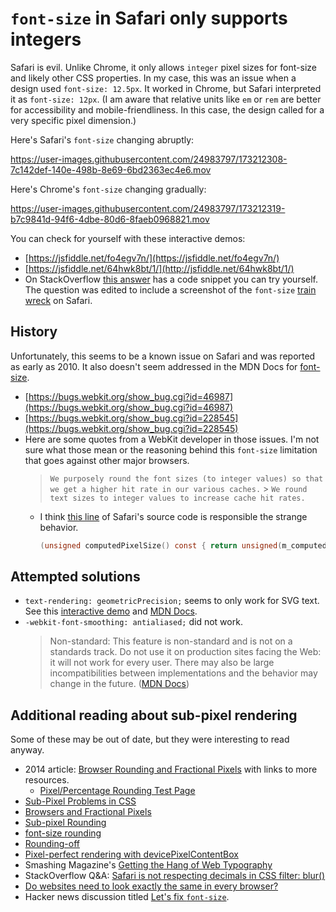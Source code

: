 # `font-size` in Safari only supports integers

Safari is evil. Unlike Chrome, it only allows `integer` pixel sizes for font-size and likely other CSS properties. In my case, this was an issue when a design used `font-size: 12.5px`. It worked in Chrome, but Safari interpreted it as `font-size: 12px`. (I am aware that relative units like `em` or `rem` are better for accessibility and mobile-friendliness. In this case, the design called for a very specific pixel dimension.)

Here's Safari's `font-size` changing abruptly:

https://user-images.githubusercontent.com/24983797/173212308-7c142def-140e-498b-8e69-6bd2363ec4e6.mov

Here's Chrome's `font-size` changing gradually:

https://user-images.githubusercontent.com/24983797/173212319-b7c9841d-94f6-4dbe-80d6-8faeb0968821.mov

You can check for yourself with these interactive demos:

- [https://jsfiddle.net/fo4egv7n/](https://jsfiddle.net/fo4egv7n/)
- [https://jsfiddle.net/64hwk8bt/1/](http://jsfiddle.net/64hwk8bt/1/)
- On StackOverflow [this answer](https://stackoverflow.com/a/57042369/10117759) has a code snippet you can try yourself. The question was edited to include a screenshot of the `font-size` [train wreck](https://stackoverflow.com/questions/56998778/can-i-have-12-5px-font-size) on Safari.

## History

Unfortunately, this seems to be a known issue on Safari and was reported as early as 2010. It also doesn't seem addressed in the MDN Docs for [font-size](https://developer.mozilla.org/en-US/docs/Web/CSS/font-size).

- [https://bugs.webkit.org/show_bug.cgi?id=46987](https://bugs.webkit.org/show_bug.cgi?id=46987)
- [https://bugs.webkit.org/show_bug.cgi?id=228545](https://bugs.webkit.org/show_bug.cgi?id=228545)
- Here are some quotes from a WebKit developer in those issues. I'm not sure what those mean or the reasoning behind this `font-size` limitation that goes against other major browsers.
  > `We purposely round the font sizes (to integer values) so that we get a higher hit rate in our various caches.` > `We round text sizes to integer values to increase cache hit rates.`
  - I think [this line](https://trac.webkit.org/browser/webkit/trunk/Source/WebCore/platform/graphics/FontDescription.h#L48) of Safari's source code is responsible the strange behavior.
    ```c
    (unsigned computedPixelSize() const { return unsigned(m_computedSize + 0.5f); })
    ```

## Attempted solutions

- `text-rendering: geometricPrecision;` seems to only work for SVG text. See this [interactive demo](https://jsfiddle.net/7wozo5eL/10/) and [MDN Docs](https://developer.mozilla.org/en-US/docs/Web/CSS/text-rendering).
- `-webkit-font-smoothing: antialiased;` did not work.
  > Non-standard: This feature is non-standard and is not on a standards track. Do not use it on production sites facing the Web: it will not work for every user. There may also be large incompatibilities between implementations and the behavior may change in the future. ([MDN Docs](https://developer.mozilla.org/en-US/docs/Web/CSS/font-smooth))

## Additional reading about sub-pixel rendering

Some of these may be out of date, but they were interesting to read anyway.

- 2014 article: [Browser Rounding and Fractional Pixels](https://cruft.io/posts/percentage-calculations-in-ie/) with links to more resources.
  - [Pixel/Percentage Rounding Test Page](https://cruft.io/static/rounding/)
- [Sub-Pixel Problems in CSS](https://johnresig.com/blog/sub-pixel-problems-in-css/)
- [Browsers and Fractional Pixels](http://www.simonbattersby.com/blog/browsers-and-fractional-pixels/)
- [Sub-pixel Rounding](http://tylertate.com/blog/frontend/2012/01/05/subpixel-rounding.html)
- [font-size rounding](https://meyerweb.com/eric/css/tests/font-size-rounding.html)
- [Rounding-off](https://meyerweb.com/eric/thoughts/2010/02/10/rounding-off/)
- [Pixel-perfect rendering with devicePixelContentBox](https://web.dev/device-pixel-content-box/)
- Smashing Magazine's [Getting the Hang of Web Typography](https://books.google.co.kr/books?id=eeMHTSi0DHsC&pg=PA9&lpg=PA9&dq=safari+sub-pixel+rendering&source=bl&ots=bTL3YMUXFw&sig=ACfU3U0G_hQAlLejDiNfChr_a4OFX4W4gg&hl=en&sa=X&ved=2ahUKEwjJzv6VwY74AhXqxosBHTo1Ch4Q6AF6BAghEAM#v=onepage&q=safari%20sub-pixel%20rendering&f=false)
- StackOverflow Q&A: [Safari is not respecting decimals in CSS filter: blur()](https://stackoverflow.com/questions/68899373/safari-is-not-respecting-decimals-in-css-filter-blur)
- [Do websites need to look exactly the same in every browser?](http://dowebsitesneedtolookexactlythesameineverybrowser.com/)
- Hacker news discussion titled [Let's fix `font-size`](https://news.ycombinator.com/item?id=26633148).
